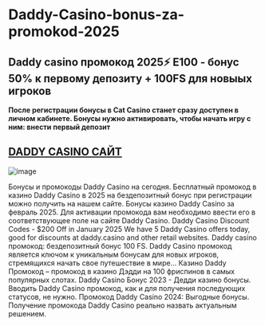 # Daddy-Casino-bonus-za-promokod-2025

## Daddy casino промокод 2025⚡️ E100 - бонус 50% к первому депозиту + 100FS для новыых игроков

**После регистрации бонусы в Cat Casino станет сразу доступен в личном кабинете. Бонусы нужно активировать, чтобы начать игру с ним: внести первый депозит**

## [DADDY CASINO САЙТ](https://linkcasino.ru/daddy_e100)


![image](https://github.com/user-attachments/assets/8ad1f494-eed3-42fd-a3bf-5f9933bb6f35)




Бонусы и промокоды Daddy Casino на сегодня. Бесплатный промокод в казино Daddy Casino в 2025 на бездепозитный бонус при регистрации можно получить на нашем сайте.
Бонусы казино Daddy Casino за февраль 2025. Для активации промокода вам необходимо ввести его в соответствующее поле на сайте Daddy Casino.
Daddy Casino Discount Codes - $200 Off in January 2025
We have 5 Daddy Casino offers today, good for discounts at daddy.casino and other retail websites.
Daddy casino промокод: бездепозитный бонус 100 FS.
Daddy Casino промокод является ключом к уникальным бонусам для новых игроков, стремящихся начать свое путешествие в мире...
Казино Daddy Промокод – промокод в казино Дэдди на 100 фриспинов в самых популярных слотах.
Daddy Casino Бонус 2023 - Дедди казино бонусы.
Вводить Daddy Casino промокод, как и для получения последующих статусов, не нужно.
Промокод Daddy Casino 2024: Выгодные бонусы. Получение промокода Daddy Casino реально назвать актуальным решением.
